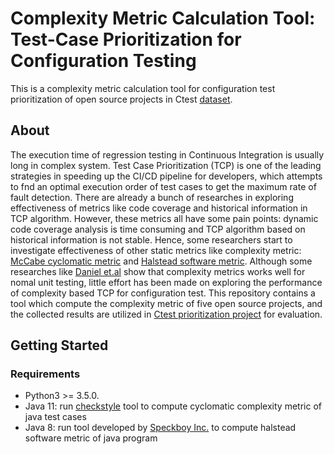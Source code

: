 
# Complexity Metric Calculation Tool: Test-Case Prioritization for Configuration Testing

This is a complexity metric calculation tool for configuration test prioritization of open source projects in Ctest [dataset](https://github.com/FanZang-Allen/ctest-prio-ae).

## About

The execution time of regression testing in Continuous Integration is usually long in complex system. Test Case Prioritization (TCP)  is one of the leading strategies in speeding up the CI/CD pipeline for developers, which attempts to fnd an optimal execution order of test cases to get the maximum rate of fault
detection. There are already a bunch of researches in exploring effectiveness of metrics like code coverage and historical information in TCP algorithm. However, these metrics all have some pain points: dynamic code coverage analysis is time consuming and TCP algorithm based on historical information is not stable. Hence, some researchers start to investigate effectiveness of other static metrics like complexity metric: [McCabe cyclomatic metric](https://en.wikipedia.org/wiki/Cyclomatic_complexity) and [Halstead software metric](https://en.wikipedia.org/wiki/Halstead_complexity_measures). Although some researches like [Daniel et.al](https://link.springer.com/chapter/10.1007/978-3-031-07297-0_4) show that complexity metrics works well for nomal unit testing, little effort has been made on exploring the performance of complexity based TCP for configuration test. This repository contains a tool which compute the complexity metric of five open source projects, and the collected results are utilized in [Ctest prioritization project](https://github.com/FanZang-Allen/ctest-prio-ae) for evaluation.

## Getting Started

### Requirements

- Python3 >= 3.5.0.
- Java 11: run [checkstyle](https://checkstyle.sourceforge.io/) tool to compute cyclomatic complexity metric of java test cases
- Java 8: run tool developed by [Speckboy Inc.](https://sourceforge.net/projects/halsteadmetricstool/) to compute halstead software metric of java program
